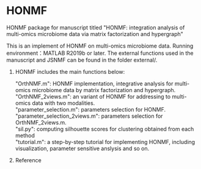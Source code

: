 # HONMF
HONMF package for manuscript titled "HONMF: integration analysis of multi-omics microbiome data via matrix factorization and hypergraph"

This is an implement of HONMF on multi-omics microbiome data.
Running environment：MATLAB R2019b or later.
The external functions used in the manuscript and JSNMF can be found in the folder external/.

1. HONMF includes the main functions below: <br>

   "OrthNMF.m": HONMF implementation, integrative analysis for multi-omics microbiome data by matrix factorization and hypergraph. <br>
   "OrthNMF_2views.m": an variant of HONMF for addressing to multi-omics data with two modalities. <br>
   "parameter_selection.m": parameters selection for HONMF. <br>
   "parameter_selection_2views.m": parameters selection for OrthNMF_2views.m. <br>
   "sil.py": computing silhouette scores for clustering obtained from each method <br>
   "tutorial.m": a step-by-step tutorial for implementing HONMF, including visualization, parameter sensitive anslysis and so on.<br>

2. Reference
